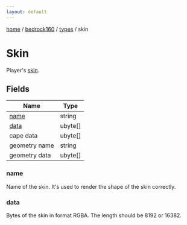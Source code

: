 ```yaml
---
layout: default
---
```


[home](/)  /  [bedrock160](/protocol/bedrock160)  /  [types](/protocol/bedrock160/types)  /  skin

# Skin

Player's [skin](http://minecraft.gamepedia.com/Skin).

## Fields

Name | Type
---|---
[name](#name) | string
[data](#data) | ubyte[]
cape data | ubyte[]
geometry name | string
geometry data | ubyte[]

### name

Name of the skin. It's used to render the shape of the skin correctly.

### data

Bytes of the skin in format RGBA. The length should be 8192 or 16382.
